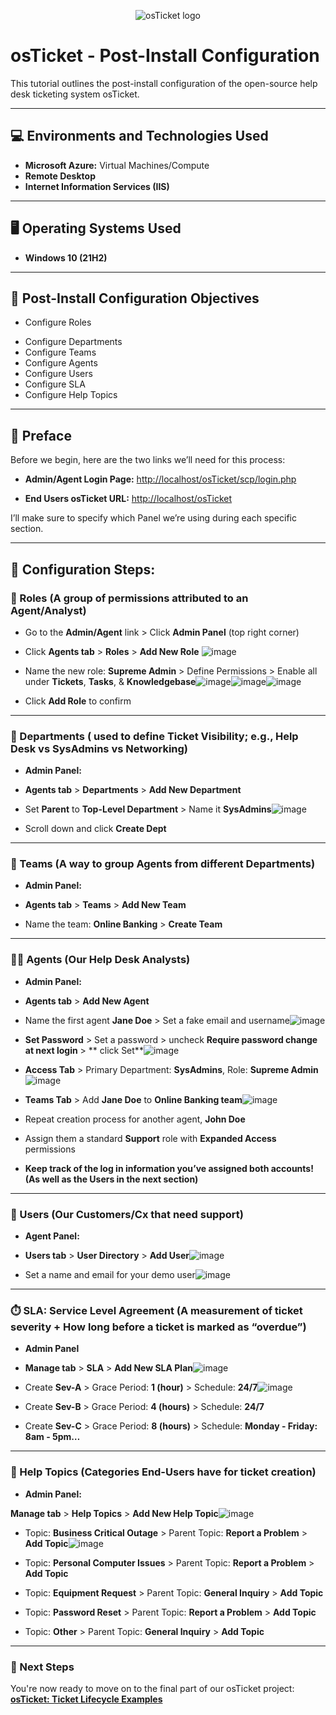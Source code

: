 <p align="center">
<img src="https://i.imgur.com/Clzj7Xs.png" alt="osTicket logo"/>
</p>

# osTicket - Post-Install Configuration

This tutorial outlines the post-install configuration of the open-source help desk ticketing system osTicket.

---

## 💻 Environments and Technologies Used

- **Microsoft Azure:** Virtual Machines/Compute
- **Remote Desktop**
- **Internet Information Services (IIS)**

---

## 🖥️ Operating Systems Used

- **Windows 10 (21H2)**

---

## 🎯 Post-Install Configuration Objectives

- Configure Roles

* Configure Departments
* Configure Teams
* Configure Agents
* Configure Users
* Configure SLA
* Configure Help Topics

---

## 📂 Preface

Before we begin, here are the two links we’ll need for this process:

- **Admin/Agent Login Page:**
  [http://localhost/osTicket/scp/login.php](http://localhost/osTicket/scp/login.php)

- **End Users osTicket URL:**
  [http://localhost/osTicket](http://localhost/osTicket)

I’ll make sure to specify which Panel we’re using during each specific section.

---

## 🚀 Configuration Steps:


### 🧮 Roles (A group of permissions attributed to an Agent/Analyst)

* Go to the **Admin/Agent** link > Click **Admin Panel** (top right corner)

* Click **Agents tab** > **Roles** > **Add New Role**
![image](https://github.com/user-attachments/assets/f41de2b4-4cc4-41c2-bc04-19da8663e030)

* Name the new role: **Supreme Admin** > Define Permissions > Enable all under **Tickets**, **Tasks**, & **Knowledgebase**![image](https://github.com/user-attachments/assets/d45821cc-f715-4674-a993-c7b93de30677)![image](https://github.com/user-attachments/assets/393d88fa-08e7-45dc-92bd-be818283b273)![image](https://github.com/user-attachments/assets/df544e52-50d3-4d76-9ce7-5843fee3cd7c)

* Click **Add Role** to confirm


---

### 🏢 Departments ( used to define Ticket Visibility; e.g., Help Desk vs SysAdmins vs Networking)

* **Admin Panel:**
  
* **Agents tab** > **Departments** > **Add New Department**
* Set **Parent** to **Top-Level Department** > Name it **SysAdmins**![image](https://github.com/user-attachments/assets/4c793e52-4943-4934-a3fd-5149cd1d253a)
* Scroll down and click **Create Dept**


---

### 👥 Teams (A way to group Agents from different Departments)

* **Admin Panel:**

* **Agents tab** > **Teams** > **Add New Team**
* Name the team: **Online Banking** > **Create Team**


---

### 👩‍💼 Agents (Our Help Desk Analysts)

* **Admin Panel:**

* **Agents tab** > **Add New Agent**

* Name the first agent **Jane Doe** > Set a fake email and username![image](https://github.com/user-attachments/assets/5ca68c93-1a78-4136-bbe9-8f90892e1fdd)

* **Set Password** > Set a password > uncheck **Require password change at next login** > ** click Set**![image](https://github.com/user-attachments/assets/24b9533a-8c11-4fca-b58c-7d5a2b59e443)

* **Access Tab** > Primary Department: **SysAdmins**, Role: **Supreme Admin**![image](https://github.com/user-attachments/assets/cae2c81f-fabe-466f-baf5-321ecb0e3175)

* **Teams Tab** > Add **Jane Doe** to **Online Banking team**![image](https://github.com/user-attachments/assets/a3f5fc77-33e0-4684-a61a-4e1f2ddf7a4e)

* Repeat creation process for another agent, **John Doe**

* Assign them a standard **Support** role with **Expanded Access** permissions
  
* **Keep track of the log in information you’ve assigned both accounts! (As well as the Users in the next section)**


---

### 👤 Users (Our Customers/Cx that need support)

* **Agent Panel:**

* **Users tab** > **User Directory** > **Add User**![image](https://github.com/user-attachments/assets/2b7da8e5-67f3-478c-9f77-0978575e7463)

* Set a name and email for your demo user![image](https://github.com/user-attachments/assets/daef6099-dd3e-40bc-a358-0fd68e8ff272)


---

### ⏱️ SLA: Service Level Agreement (A measurement of ticket severity + How long before a ticket is marked as “overdue”)

* **Admin Panel**

* **Manage tab** > **SLA** > **Add New SLA Plan**![image](https://github.com/user-attachments/assets/59aac491-5368-4118-b601-563f533eff1e)

* Create **Sev-A** > Grace Period: **1 (hour)** > Schedule: **24/7**![image](https://github.com/user-attachments/assets/c2f2b8c8-5b47-4e8a-ad95-14555ad43fe6)

* Create **Sev-B** > Grace Period: **4 (hours)** > Schedule: **24/7**

* Create **Sev-C** > Grace Period: **8 (hours)** > Schedule: **Monday - Friday: 8am - 5pm…**


---

### 📑 Help Topics (Categories End-Users have for ticket creation)

* **Admin Panel:**
  
**Manage tab** > **Help Topics** > **Add New Help Topic**![image](https://github.com/user-attachments/assets/bef58543-64d4-4d1f-8bfc-87dbe56200ba)

* Topic: **Business Critical Outage** > Parent Topic: **Report a Problem** > **Add Topic**![image](https://github.com/user-attachments/assets/f5699f2e-80d0-49af-8bf9-00241df73f65)

* Topic: **Personal Computer Issues** > Parent Topic: **Report a Problem** > **Add Topic**
* Topic: **Equipment Request** > Parent Topic: **General Inquiry** > **Add Topic**
* Topic: **Password Reset** > Parent Topic: **Report a Problem** > **Add Topic**
* Topic: **Other** > Parent Topic: **General Inquiry** > **Add Topic**


---

### 🎯 Next Steps

You're now ready to move on to the final part of our osTicket project: **[osTicket: Ticket Lifecycle Examples](https://github.com/00JMB/osTicket-Ticket-Lifecycle-Examples)**
